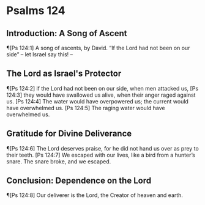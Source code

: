 # Psalms 124

## Introduction: A Song of Ascent
¶[Ps 124:1] A song of ascents, by David. “If the Lord had not been on our side” – let Israel say this! –

## The Lord as Israel's Protector
¶[Ps 124:2] if the Lord had not been on our side, when men attacked us,
[Ps 124:3] they would have swallowed us alive, when their anger raged against us.
[Ps 124:4] The water would have overpowered us; the current would have overwhelmed us.
[Ps 124:5] The raging water would have overwhelmed us.

## Gratitude for Divine Deliverance
¶[Ps 124:6] The Lord deserves praise, for he did not hand us over as prey to their teeth.
[Ps 124:7] We escaped with our lives, like a bird from a hunter’s snare. The snare broke, and we escaped.

## Conclusion: Dependence on the Lord
¶[Ps 124:8] Our deliverer is the Lord, the Creator of heaven and earth.
